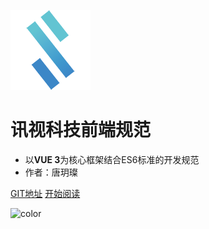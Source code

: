 ![logo](_media/logo.png)



# 讯视科技前端规范

- 以**VUE 3**为核心框架结合ES6标准的开发规范
- 作者：唐玥璨

[GIT地址](http://git.saylooks.com/Document/FrontEndStandard.git)
[开始阅读](index.md)



![color](#f0f0f0)

